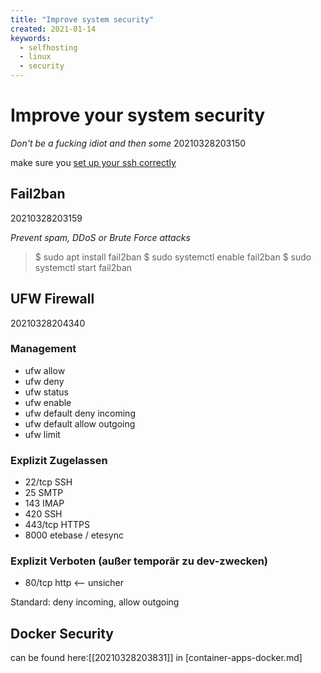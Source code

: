 ```yaml
---
title: "Improve system security"
created: 2021-01-14
keywords:
  - selfhosting
  - linux
  - security
---
```

# Improve your system security
*Don't be a fucking idiot and then some* 20210328203150

make sure you [set up your ssh correctly](./setup-ssh.md)

## Fail2ban
20210328203159

*Prevent spam, DDoS or Brute Force attacks*
> $ sudo apt install fail2ban
> $ sudo systemctl enable fail2ban
> $ sudo systemctl start fail2ban

## UFW Firewall
20210328204340
### Management
* ufw allow
* ufw deny
* ufw status
* ufw enable
* ufw default deny incoming
* ufw default allow outgoing
* ufw limit 

### Explizit Zugelassen
* 22/tcp SSH
* 25 SMTP
* 143 IMAP
* 420 SSH
* 443/tcp HTTPS
* 8000 etebase / etesync


### Explizit Verboten (außer temporär zu dev-zwecken)
* 80/tcp http <-- unsicher

Standard: deny incoming, allow outgoing

## Docker Security
can be found here:[[20210328203831]] in [container-apps-docker.md]